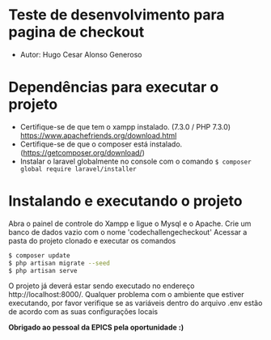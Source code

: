 # Teste de desenvolvimento para pagina de checkout
- Autor: Hugo Cesar Alonso Generoso
# Dependências para executar o projeto
  - Certifique-se de que tem o xampp instalado. (7.3.0 / PHP 7.3.0) https://www.apachefriends.org/download.html
  - Certifique-se de que o composer está instalado. (https://getcomposer.org/download/)
  - Instalar o laravel globalmente no console com o comando ``` $ composer global require laravel/installer ```

# Instalando e executando o projeto
Abra o painel de controle do Xampp e ligue o Mysql e o Apache.
Crie um banco de dados vazio com o nome 'codechallengecheckout'
Acessar a pasta do projeto clonado e executar os comandos
```sh
$ composer update
$ php artisan migrate --seed
$ php artisan serve
```
O projeto já deverá estar sendo executado no endereço http://localhost:8000/.
Qualquer problema com o ambiente que estiver executando, por favor verifique se as variáveis dentro do arquivo .env estão de acordo com as suas configurações locais

**Obrigado ao pessoal da EPICS pela oportunidade :)**

